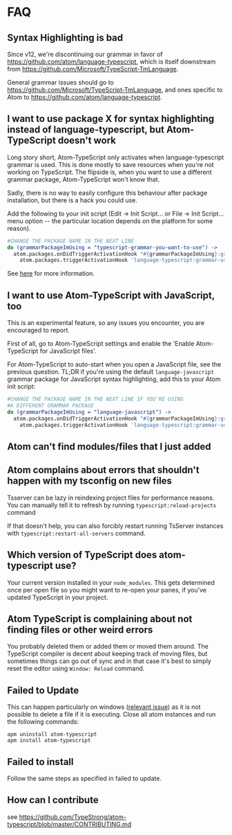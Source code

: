 # FAQ

## Syntax Highlighting is bad

Since v12, we're discontinuing our grammar in favor of
<https://github.com/atom/language-typescript>, which is itself
downstream from <https://github.com/Microsoft/TypeScript-TmLanguage>.

General grammar issues should go to
<https://github.com/Microsoft/TypeScript-TmLanguage>, and ones specific
to Atom to <https://github.com/atom/language-typescript>.

## I want to use package X for syntax highlighting instead of language-typescript, but Atom-TypeScript doesn't work

Long story short, Atom-TypeScript only activates when language-typescript
grammar is used. This is done mostly to save resources when you're not working
on TypeScript. The flipside is, when you want to use a different grammar
package, Atom-TypeScript won't know that.

Sadly, there is no way to easily configure this behaviour after package
installation, but there is a hack you could use.

Add the following to your init script (Edit → Init Script... or File → Init
Script... menu option -- the particular location depends on the platform for
some reason).

```coffee
#CHANGE THE PACKAGE NAME IN THE NEXT LINE
do (grammarPackageImUsing = "typescript-grammar-you-want-to-use") ->
  atom.packages.onDidTriggerActivationHook "#{grammarPackageImUsing}:grammar-used", ->
    atom.packages.triggerActivationHook 'language-typescript:grammar-used'
```

See [here](https://github.com/TypeStrong/atom-typescript/issues/1451#issuecomment-428151082) for more information.

## I want to use Atom-TypeScript with JavaScript, too

This is an experimental feature, so any issues you encounter, you are
encouraged to report.

First of all, go to Atom-TypeScript settings and enable the
'Enable Atom-TypeScript for JavaScript files'.

For Atom-TypeScript to auto-start when you open a JavaScript file, see the previous question. TL;DR if you're using the default `language-javascript`
grammar package for JavaScript syntax highlighting, add this to your Atom init
script:


```coffee
#CHANGE THE PACKAGE NAME IN THE NEXT LINE IF YOU'RE USING
#A DIFFERENT GRAMMAR PACKAGE
do (grammarPackageImUsing = "language-javascript") ->
  atom.packages.onDidTriggerActivationHook "#{grammarPackageImUsing}:grammar-used", ->
    atom.packages.triggerActivationHook 'language-typescript:grammar-used'
```

## Atom can't find modules/files that I just added

## Atom complains about errors that shouldn't happen with my tsconfig on new files

Tsserver can be lazy in reindexing project files for performance
reasons. You can manually tell it to refresh by running
`typescript:reload-projects` command

If that doesn't help, you can also forcibly restart running TsServer instances
with `typescript:restart-all-servers` command.

## Which version of TypeScript does atom-typescript use?

Your current version installed in your `node_modules`. This gets
determined once per open file so you might want to re-open your panes,
if you've updated TypeScript in your project.

## Atom TypeScript is complaining about not finding files or other weird errors

You probably deleted them or added them or moved them around. The
TypeScript compiler is decent about keeping track of moving files, but
sometimes things can go out of sync and in that case it's best to simply
reset the editor using `Window: Reload` command.

## Failed to Update

This can happen particularly on windows ([relevant
issue](https://github.com/TypeStrong/atom-typescript/issues/195)) as it
is not possible to delete a file if it is executing. Close all atom
instances and run the following commands:

    apm uninstall atom-typescript
    apm install atom-typescript

## Failed to install

Follow the same steps as specified in failed to update.

## How can I contribute

see
<https://github.com/TypeStrong/atom-typescript/blob/master/CONTRIBUTING.md>
